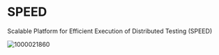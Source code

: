 # SPEED
Scalable Platform for Efficient Execution of Distributed Testing (SPEED)

![1000021860](https://github.com/jakejack13/SPEED/assets/67762738/e29e7da0-4ef4-468c-a0c0-acb479460da5)

